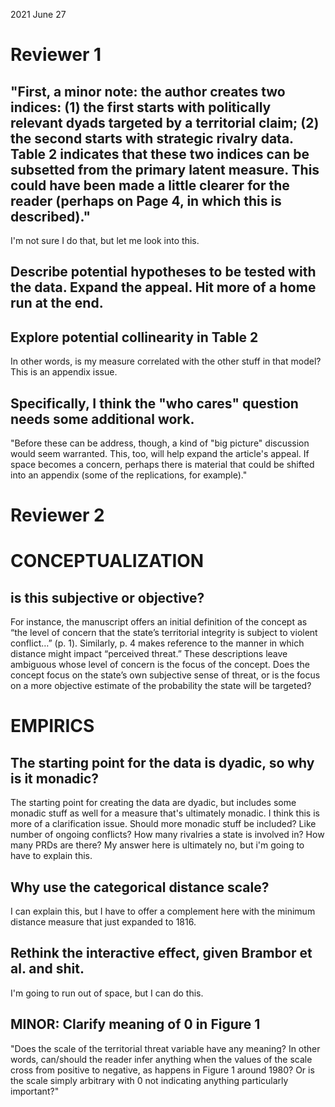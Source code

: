 2021 June 27



Reviewer 1
==========

## "First, a minor note: the author creates two indices: (1) the first starts with politically relevant dyads targeted by a territorial claim; (2) the second starts with strategic rivalry data.  Table 2 indicates that these two indices can be subsetted from the primary latent measure.  This could have been made a little clearer for the reader (perhaps on Page 4, in which this is described)."

I'm not sure I do that, but let me look into this.

## Describe potential hypotheses to be tested with the data. Expand the appeal. Hit more of a home run at the end.

## Explore potential collinearity in Table 2

In other words, is my measure correlated with the other stuff in that model? This is an appendix issue.

## Specifically, I think the "who cares" question needs some additional work. 

"Before these can be address, though, a kind of "big picture" discussion would seem warranted.  This, too, will help expand the article's appeal.  If space becomes a concern, perhaps there is material that could be shifted into an appendix (some of the replications, for example)."




Reviewer 2
==========


# CONCEPTUALIZATION

## is this subjective or objective?

For instance, the manuscript offers an initial definition of the concept as “the level of concern that the state’s territorial integrity is subject to violent conflict…” (p. 1). Similarly, p. 4 makes reference to the manner in which distance might impact “perceived threat.” These descriptions leave ambiguous whose level of concern is the focus of the concept. Does the concept focus on the state’s own subjective sense of threat, or is the focus on a more objective estimate of the probability the state will be targeted?

# EMPIRICS

## The starting point for the data is dyadic, so why is it monadic?

The starting point for creating the data are dyadic, but includes some monadic stuff as well for a measure that's ultimately monadic. I think this is more of a clarification issue. Should more monadic stuff be included? Like number of ongoing conflicts? How many rivalries a state is involved in? How many PRDs are there? My answer here is ultimately no, but i'm going to have to explain this.

## Why use the categorical distance scale?

I can explain this, but I have to offer a complement here with the minimum distance measure that just expanded to 1816.

## Rethink the interactive effect, given Brambor et al. and shit.

I'm going to run out of space, but I can do this.

## MINOR: Clarify meaning of 0 in Figure 1

"Does the scale of the territorial threat variable have any meaning? In other words, can/should the reader infer anything when the values of the scale cross from positive to negative, as happens in Figure 1 around 1980? Or is the scale simply arbitrary with 0 not indicating anything particularly important?"


